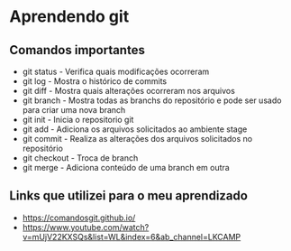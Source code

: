 # Aprendendo git

## Comandos importantes

* git status - Verifica quais modificações ocorreram
* git log - Mostra o histórico de commits
* git diff - Mostra quais alterações ocorreram nos arquivos
* git branch - Mostra todas as branchs do repositório e pode ser usado para criar uma nova branch
* git init - Inicia o repositorio git
* git add - Adiciona os arquivos solicitados ao ambiente stage
* git commit - Realiza as alterações dos arquivos solicitados no repositório
* git checkout - Troca de branch
* git merge - Adiciona conteúdo de uma branch em outra

## Links que utilizei para o meu aprendizado
* https://comandosgit.github.io/
* https://www.youtube.com/watch?v=mUjV22KXSQs&list=WL&index=6&ab_channel=LKCAMP

